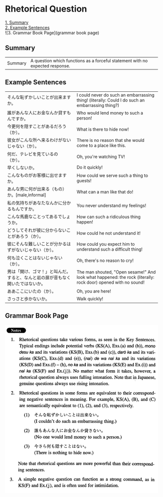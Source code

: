 # Rhetorical Question

[1. Summary](#summary)<br>
[2. Example Sentences](#example-sentences)<br>
![3. Grammar Book Page](grammar book page)<br>


## Summary

<table><tr>   <td>Summary</td>   <td>A question which functions as a forceful statement with no expected response.</td></tr></table>

## Example Sentences

<table><tr>   <td>そんな恥ずかしいことが出来ますか。</td>   <td>I could never do such an embarrassing thing! (literally: Could I do such an embarrassing thing?)</td></tr><tr>   <td>誰があんな人にお金なんか貸すもんですか。</td>   <td>Who would lend money to such a person!</td></tr><tr>   <td>今更何を隠すことがあるだろう（か）。</td>   <td>What is there to hide now!</td></tr><tr>   <td>彼女がこんな所へ来るわけがないじゃない（か）。</td>   <td>There is no reason that she would come to a place like this.</td></tr><tr>   <td>何だ、テレビを見ているの（か）。</td>   <td>Oh, you're watching TV!</td></tr><tr>   <td>早くしないか。</td>   <td>Do it quickly!</td></tr><tr>   <td>こんなものがお客様に出せますか。</td>   <td>How could we serve such a thing to guests!</td></tr><tr>   <td>あんな男に何が出来る（もの）か。[male,informal]</td>   <td>What can a man like that do!</td></tr><tr>   <td>私の気持ちがあなたなんかに分かるもんですか。</td>   <td>You never understand my feelings!</td></tr><tr>   <td>こんな馬鹿なことってあるでしょうか。</td>   <td>How can such a ridiculous thing happen!</td></tr><tr>   <td>どうしてそれが彼に分からないことがあろう（か）。</td>   <td>How could he not understand it!</td></tr><tr>   <td>彼にそんな難しいことが分かるはずがないじゃない（か）。</td>   <td>How could you expect him to understand such a difficult thing!</td></tr><tr>   <td>何も泣くことはないじゃない（か）。</td>   <td>Oh, there's no reason to cry!</td></tr><tr>   <td>男は「開け、ゴマ！」と叫んだ。すると、なんと岩の扉が音もなく開いたではないか。</td>   <td>The man shouted, &quot;Open sesame!&quot; And look what happened: the rock (literally: rock door) opened with no sound!</td></tr><tr>   <td>ああここにいたの（か）。</td>   <td>Oh, you are here!</td></tr><tr>   <td>さっさと歩かないか。</td>   <td>Walk quickly!</td></tr></table>

## Grammar Book Page

![](../img/IntermediateRhetoricalQuestion.png)

